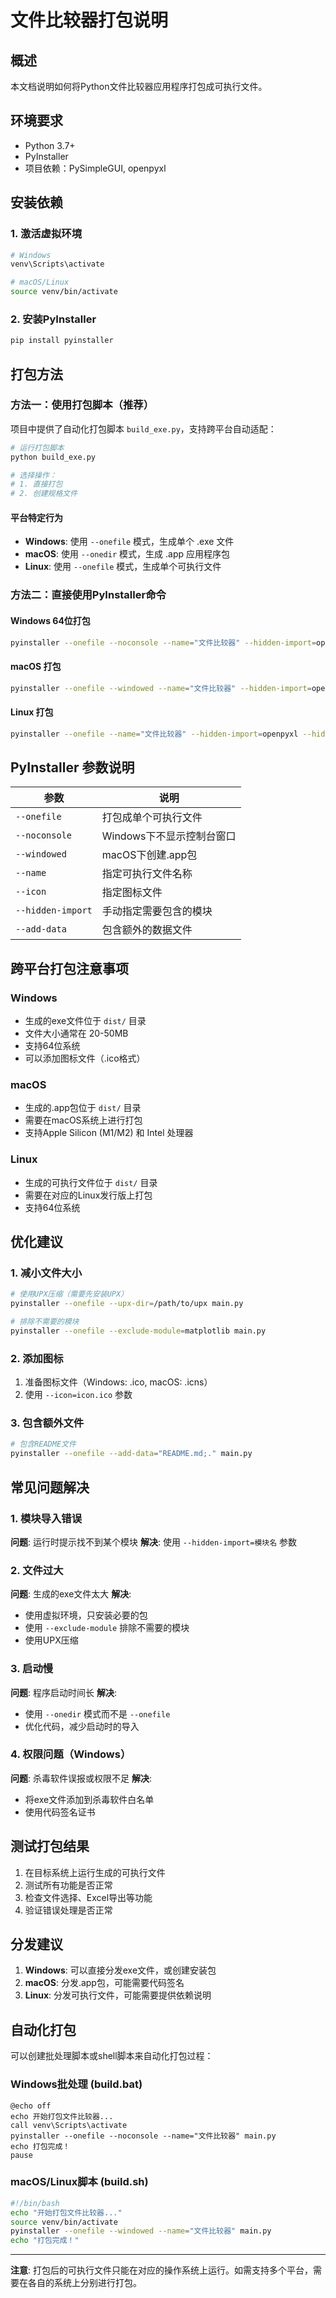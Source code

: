 # 文件比较器打包说明

## 概述
本文档说明如何将Python文件比较器应用程序打包成可执行文件。

## 环境要求
- Python 3.7+
- PyInstaller
- 项目依赖：PySimpleGUI, openpyxl

## 安装依赖

### 1. 激活虚拟环境
```bash
# Windows
venv\Scripts\activate

# macOS/Linux
source venv/bin/activate
```

### 2. 安装PyInstaller
```bash
pip install pyinstaller
```

## 打包方法

### 方法一：使用打包脚本（推荐）

项目中提供了自动化打包脚本 `build_exe.py`，支持跨平台自动适配：

```bash
# 运行打包脚本
python build_exe.py

# 选择操作：
# 1. 直接打包
# 2. 创建规格文件
```

#### 平台特定行为
- **Windows**: 使用 `--onefile` 模式，生成单个 .exe 文件
- **macOS**: 使用 `--onedir` 模式，生成 .app 应用程序包
- **Linux**: 使用 `--onefile` 模式，生成单个可执行文件

### 方法二：直接使用PyInstaller命令

#### Windows 64位打包
```bash
pyinstaller --onefile --noconsole --name="文件比较器" --hidden-import=openpyxl --hidden-import=PySimpleGUI main.py
```

#### macOS 打包
```bash
pyinstaller --onefile --windowed --name="文件比较器" --hidden-import=openpyxl --hidden-import=PySimpleGUI main.py
```

#### Linux 打包
```bash
pyinstaller --onefile --name="文件比较器" --hidden-import=openpyxl --hidden-import=PySimpleGUI main.py
```

## PyInstaller 参数说明

| 参数 | 说明 |
|------|------|
| `--onefile` | 打包成单个可执行文件 |
| `--noconsole` | Windows下不显示控制台窗口 |
| `--windowed` | macOS下创建.app包 |
| `--name` | 指定可执行文件名称 |
| `--icon` | 指定图标文件 |
| `--hidden-import` | 手动指定需要包含的模块 |
| `--add-data` | 包含额外的数据文件 |

## 跨平台打包注意事项

### Windows
- 生成的exe文件位于 `dist/` 目录
- 文件大小通常在 20-50MB
- 支持64位系统
- 可以添加图标文件（.ico格式）

### macOS
- 生成的.app包位于 `dist/` 目录
- 需要在macOS系统上进行打包
- 支持Apple Silicon (M1/M2) 和 Intel 处理器

### Linux
- 生成的可执行文件位于 `dist/` 目录
- 需要在对应的Linux发行版上打包
- 支持64位系统

## 优化建议

### 1. 减小文件大小
```bash
# 使用UPX压缩（需要先安装UPX）
pyinstaller --onefile --upx-dir=/path/to/upx main.py

# 排除不需要的模块
pyinstaller --onefile --exclude-module=matplotlib main.py
```

### 2. 添加图标
1. 准备图标文件（Windows: .ico, macOS: .icns）
2. 使用 `--icon=icon.ico` 参数

### 3. 包含额外文件
```bash
# 包含README文件
pyinstaller --onefile --add-data="README.md;." main.py
```

## 常见问题解决

### 1. 模块导入错误
**问题**: 运行时提示找不到某个模块
**解决**: 使用 `--hidden-import=模块名` 参数

### 2. 文件过大
**问题**: 生成的exe文件太大
**解决**: 
- 使用虚拟环境，只安装必要的包
- 使用 `--exclude-module` 排除不需要的模块
- 使用UPX压缩

### 3. 启动慢
**问题**: 程序启动时间长
**解决**: 
- 使用 `--onedir` 模式而不是 `--onefile`
- 优化代码，减少启动时的导入

### 4. 权限问题（Windows）
**问题**: 杀毒软件误报或权限不足
**解决**: 
- 将exe文件添加到杀毒软件白名单
- 使用代码签名证书

## 测试打包结果

1. 在目标系统上运行生成的可执行文件
2. 测试所有功能是否正常
3. 检查文件选择、Excel导出等功能
4. 验证错误处理是否正常

## 分发建议

1. **Windows**: 可以直接分发exe文件，或创建安装包
2. **macOS**: 分发.app包，可能需要代码签名
3. **Linux**: 分发可执行文件，可能需要提供依赖说明

## 自动化打包

可以创建批处理脚本或shell脚本来自动化打包过程：

### Windows批处理 (build.bat)
```batch
@echo off
echo 开始打包文件比较器...
call venv\Scripts\activate
pyinstaller --onefile --noconsole --name="文件比较器" main.py
echo 打包完成！
pause
```

### macOS/Linux脚本 (build.sh)
```bash
#!/bin/bash
echo "开始打包文件比较器..."
source venv/bin/activate
pyinstaller --onefile --windowed --name="文件比较器" main.py
echo "打包完成！"
```

---

**注意**: 打包后的可执行文件只能在对应的操作系统上运行。如需支持多个平台，需要在各自的系统上分别进行打包。